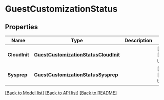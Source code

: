 # GuestCustomizationStatus

## Properties
Name | Type | Description | Notes
------------ | ------------- | ------------- | -------------
**CloudInit** | [**GuestCustomizationStatusCloudInit**](guest_customization_status_cloud_init.md) |  | [optional] [default to null]
**Sysprep** | [**GuestCustomizationStatusSysprep**](guest_customization_status_sysprep.md) |  | [optional] [default to null]

[[Back to Model list]](../README.md#documentation-for-models) [[Back to API list]](../README.md#documentation-for-api-endpoints) [[Back to README]](../README.md)


